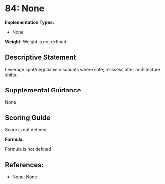 # 84: None

**Implementation Types:**

- None

**Weight:** Weight is not defined

## Descriptive Statement

Leverage spot/negotiated discounts where safe; reassess after architecture shifts.

## Supplemental Guidance

None

## Scoring Guide

Score is not defined

**Formula:**

Formula is not defined

## References:

- [None](None): None
